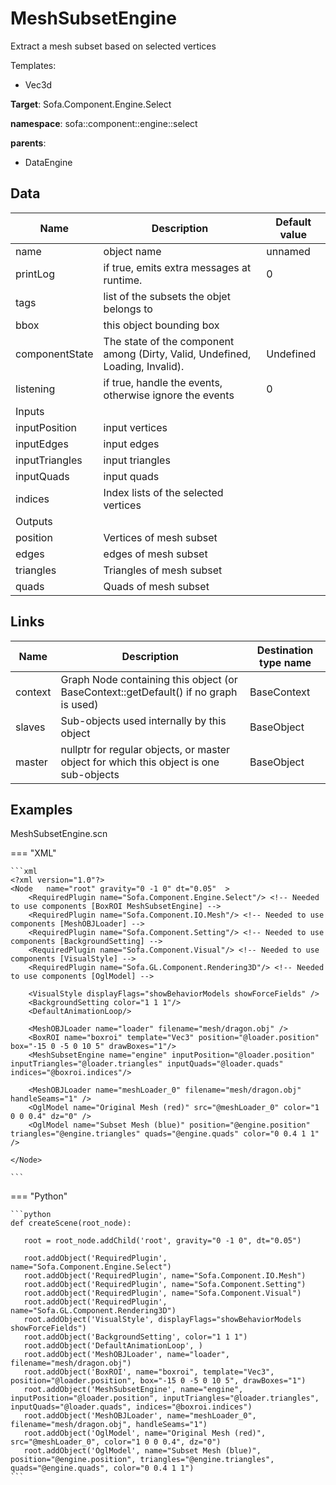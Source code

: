# MeshSubsetEngine

Extract a mesh subset based on selected vertices


Templates:

- Vec3d

__Target__: Sofa.Component.Engine.Select

__namespace__: sofa::component::engine::select

__parents__:

- DataEngine

## Data

<table>
    <thead>
        <tr>
            <th>Name</th>
            <th>Description</th>
            <th>Default value</th>
        </tr>
    </thead>
    <tbody>
	<tr>
		<td>name</td>
		<td>
object name
		</td>
		<td>unnamed</td>
	</tr>
	<tr>
		<td>printLog</td>
		<td>
if true, emits extra messages at runtime.
		</td>
		<td>0</td>
	</tr>
	<tr>
		<td>tags</td>
		<td>
list of the subsets the objet belongs to
		</td>
		<td></td>
	</tr>
	<tr>
		<td>bbox</td>
		<td>
this object bounding box
		</td>
		<td></td>
	</tr>
	<tr>
		<td>componentState</td>
		<td>
The state of the component among (Dirty, Valid, Undefined, Loading, Invalid).
		</td>
		<td>Undefined</td>
	</tr>
	<tr>
		<td>listening</td>
		<td>
if true, handle the events, otherwise ignore the events
		</td>
		<td>0</td>
	</tr>
	<tr>
		<td colspan="3">Inputs</td>
	</tr>
	<tr>
		<td>inputPosition</td>
		<td>
input vertices
		</td>
		<td></td>
	</tr>
	<tr>
		<td>inputEdges</td>
		<td>
input edges
		</td>
		<td></td>
	</tr>
	<tr>
		<td>inputTriangles</td>
		<td>
input triangles
		</td>
		<td></td>
	</tr>
	<tr>
		<td>inputQuads</td>
		<td>
input quads
		</td>
		<td></td>
	</tr>
	<tr>
		<td>indices</td>
		<td>
Index lists of the selected vertices
		</td>
		<td></td>
	</tr>
	<tr>
		<td colspan="3">Outputs</td>
	</tr>
	<tr>
		<td>position</td>
		<td>
Vertices of mesh subset
		</td>
		<td></td>
	</tr>
	<tr>
		<td>edges</td>
		<td>
edges of mesh subset
		</td>
		<td></td>
	</tr>
	<tr>
		<td>triangles</td>
		<td>
Triangles of mesh subset
		</td>
		<td></td>
	</tr>
	<tr>
		<td>quads</td>
		<td>
Quads of mesh subset
		</td>
		<td></td>
	</tr>

</tbody>
</table>

## Links


| Name | Description | Destination type name |
| ---- | ----------- | --------------------- |
|context|Graph Node containing this object (or BaseContext::getDefault() if no graph is used)|BaseContext|
|slaves|Sub-objects used internally by this object|BaseObject|
|master|nullptr for regular objects, or master object for which this object is one sub-objects|BaseObject|

## Examples 

MeshSubsetEngine.scn

=== "XML"

    ```xml
    <?xml version="1.0"?>
    <Node 	name="root" gravity="0 -1 0" dt="0.05"  >
        <RequiredPlugin name="Sofa.Component.Engine.Select"/> <!-- Needed to use components [BoxROI MeshSubsetEngine] -->
        <RequiredPlugin name="Sofa.Component.IO.Mesh"/> <!-- Needed to use components [MeshOBJLoader] -->
        <RequiredPlugin name="Sofa.Component.Setting"/> <!-- Needed to use components [BackgroundSetting] -->
        <RequiredPlugin name="Sofa.Component.Visual"/> <!-- Needed to use components [VisualStyle] -->
        <RequiredPlugin name="Sofa.GL.Component.Rendering3D"/> <!-- Needed to use components [OglModel] -->
        
        <VisualStyle displayFlags="showBehaviorModels showForceFields" />
        <BackgroundSetting color="1 1 1"/>
        <DefaultAnimationLoop/>
        
        <MeshOBJLoader name="loader" filename="mesh/dragon.obj" />
        <BoxROI name="boxroi" template="Vec3" position="@loader.position" box="-15 0 -5 0 10 5" drawBoxes="1"/>
        <MeshSubsetEngine name="engine" inputPosition="@loader.position" inputTriangles="@loader.triangles" inputQuads="@loader.quads" indices="@boxroi.indices"/>
    
        <MeshOBJLoader name="meshLoader_0" filename="mesh/dragon.obj" handleSeams="1" />
        <OglModel name="Original Mesh (red)" src="@meshLoader_0" color="1 0 0 0.4" dz="0" />
        <OglModel name="Subset Mesh (blue)" position="@engine.position" triangles="@engine.triangles" quads="@engine.quads" color="0 0.4 1 1"  />
    
    </Node>

    ```

=== "Python"

    ```python
    def createScene(root_node):

       root = root_node.addChild('root', gravity="0 -1 0", dt="0.05")

       root.addObject('RequiredPlugin', name="Sofa.Component.Engine.Select")
       root.addObject('RequiredPlugin', name="Sofa.Component.IO.Mesh")
       root.addObject('RequiredPlugin', name="Sofa.Component.Setting")
       root.addObject('RequiredPlugin', name="Sofa.Component.Visual")
       root.addObject('RequiredPlugin', name="Sofa.GL.Component.Rendering3D")
       root.addObject('VisualStyle', displayFlags="showBehaviorModels showForceFields")
       root.addObject('BackgroundSetting', color="1 1 1")
       root.addObject('DefaultAnimationLoop', )
       root.addObject('MeshOBJLoader', name="loader", filename="mesh/dragon.obj")
       root.addObject('BoxROI', name="boxroi", template="Vec3", position="@loader.position", box="-15 0 -5 0 10 5", drawBoxes="1")
       root.addObject('MeshSubsetEngine', name="engine", inputPosition="@loader.position", inputTriangles="@loader.triangles", inputQuads="@loader.quads", indices="@boxroi.indices")
       root.addObject('MeshOBJLoader', name="meshLoader_0", filename="mesh/dragon.obj", handleSeams="1")
       root.addObject('OglModel', name="Original Mesh (red)", src="@meshLoader_0", color="1 0 0 0.4", dz="0")
       root.addObject('OglModel', name="Subset Mesh (blue)", position="@engine.position", triangles="@engine.triangles", quads="@engine.quads", color="0 0.4 1 1")
    ```

